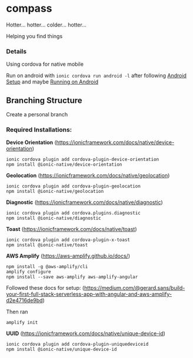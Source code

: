 # compass

Hotter... hotter... colder... hotter...

Helping you find things

### Details

Using cordova for native mobile

Run on android with `ionic cordova run android -l` after following
[Android Setup](https://ionicframework.com/docs/installation/android)
and maybe [Running on Android](https://ionicframework.com/docs/building/android)

## Branching Structure

Create a personal branch

### Required Installations:

**Device Orientation**
(https://ionicframework.com/docs/native/device-orientation)

```
ionic cordova plugin add cordova-plugin-device-orientation
npm install @ionic-native/device-orientation
```

**Geolocation**
(https://ionicframework.com/docs/native/geolocation)

```
ionic cordova plugin add cordova-plugin-geolocation
npm install @ionic-native/geolocation
```

**Diagnostic**
(https://ionicframework.com/docs/native/diagnostic)

```
ionic cordova plugin add cordova.plugins.diagnostic
npm install @ionic-native/diagnostic
```

**Toast**
(https://ionicframework.com/docs/native/toast)

```
ionic cordova plugin add cordova-plugin-x-toast
npm install @ionic-native/toast
```

**AWS Amplify**
(https://aws-amplify.github.io/docs/)

```
npm install -g @aws-amplify/cli
amplify configure
npm install --save aws-amplify aws-amplify-angular
```

Followed these docs for setup:
(https://medium.com/@gerard.sans/build-your-first-full-stack-serverless-app-with-angular-and-aws-amplify-d2e4716de9bd)

Then ran

```
amplify init
```

**UUID**
(https://ionicframework.com/docs/native/unique-device-id)

```
ionic cordova plugin add cordova-plugin-uniquedeviceid
npm install @ionic-native/unique-device-id
```